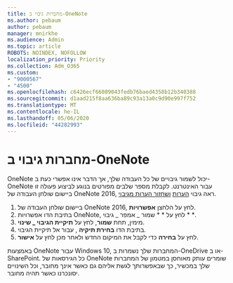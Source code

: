 ```yaml
---
title: מחברות גיבוי ב-OneNote
ms.author: pebaum
author: pebaum
manager: mnirkhe
ms.audience: Admin
ms.topic: article
ROBOTS: NOINDEX, NOFOLLOW
localization_priority: Priority
ms.collection: Adm_O365
ms.custom:
- "9000567"
- "4500"
ms.openlocfilehash: c6426ecf66089043fedb76baed4358b12b340388
ms.sourcegitcommit: d1aad215f8aa636ba89c93a13a0c9d90e997f752
ms.translationtype: MT
ms.contentlocale: he-IL
ms.lasthandoff: 05/06/2020
ms.locfileid: "44282993"
---
```

# <a name="backup-notebooks-in-onenote"></a>מחברות גיבוי ב-OneNote

OneNote יכול לשמור גיבויים של כל העבודה שלך, אך הדבר אינו אפשרי כעת ב-OneNote עבור האינטרנט. לקבלת מספר שלבים מפורטים בנוגע לביצוע פעולה זו ביישום שולחן העבודה של OneNote 2016, ראה גיבוי [הערות](https://support.office.com/article/back-up-notes-f58b34b0-611d-435e-87fa-7942a1767af4#id0eaabaaa=2016,_2013,_2010) [ושחזור הערות מגיבוי](https://support.microsoft.com/office/restore-notes-from-a-backup-5daf9cb0-6769-4998-a5de-f044fdd0d831).

1. ביישום שולחן העבודה של OneNote 2016, לחץ על הלחצן **אפשרויות**.
2. בתיבת הדו אפשרויות OneNote, לחץ על * * שמור _ אמפר _ גיבוי * *.
3. מימין, תחת **שמור**, לחץ על **תיקיית הגיבוי _ שינוי**.
4. בתיבת הדו **בחירת תיקיה** , עבור אל תיקיית הגיבוי.
5. לחץ על **בחירה** כדי לקבל את המיקום החדש ולאחר מכן לחץ על **אישור**.

באמצעות OneNote עבור Windows 10, המחברות שלך נשמרות ב-OneDrive או ב-SharePoint. כל הגירסאות של OneNote שומרים עותק מאוחסן במטמון של המחברות שלך במכשיר, כך שבאפשרותך לגשת אליהם גם כאשר אינך מחובר, וכל השינויים יסונכרנו כאשר תהיה מחובר.
